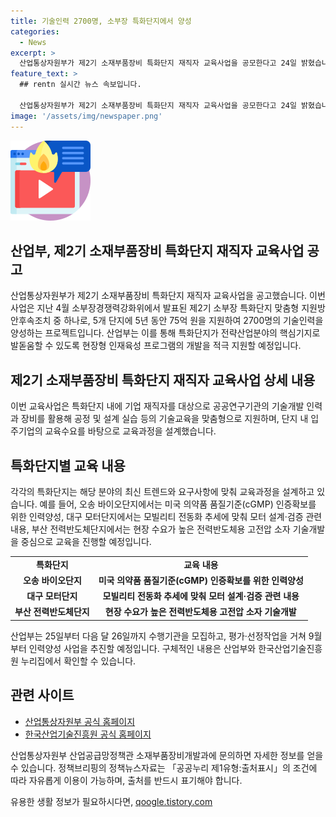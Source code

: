 ```yaml
---
title: 기술인력 2700명, 소부장 특화단지에서 양성
categories:
  - News
excerpt: >
  산업통상자원부가 제2기 소재부품장비 특화단지 재직자 교육사업을 공모한다고 24일 밝혔습니다. 이 사업은 5개 단지에 5년 동안 75억 원을 지원하여 2700명 기술인력을 양성하며, 공공연구기관의 기술개발 인력과 장비를 활용하여 맞춤형 기술교육을 지원합니다. 산업부는 25일부터 다음 달 26일까지 수행기관을 모집하고, 구체적인 내용은 산업부와 한국산업기술진흥원 누리집에서 확인할 수 있다고 밝혔습니다.
feature_text: >
  ## rentn 실시간 뉴스 속보입니다.

  산업통상자원부가 제2기 소재부품장비 특화단지 재직자 교육사업을 공모한다고 24일 밝혔습니다. 이 사업은 5개 단지에 5년 동안 75억 원을 지원하여 2700명 기술인력을 양성하며, 공공연구기관의 기술개발 인력과 장비를 활용하여 맞춤형 기술교육을 지원합니다. 산업부는 25일부터 다음 달 26일까지 수행기관을 모집하고, 구체적인 내용은 산업부와 한국산업기술진흥원 누리집에서 확인할 수 있다고 밝혔습니다.
image: '/assets/img/newspaper.png'
---
```


<p><img src="/assets/img/news.png" alt="rentncar 속보" /></p>

<h2 data-ke-size="size26">산업부, 제2기 소재부품장비 특화단지 재직자 교육사업 공고</h2>

<p data-ke-size="size16">산업통상자원부가 제2기 소재부품장비 특화단지 재직자 교육사업을 공고했습니다. 이번 사업은 지난 4월 소부장경쟁력강화위에서 발표된 제2기 소부장 특화단지 맞춤형 지원방안후속조치 중 하나로, 5개 단지에 5년 동안 75억 원을 지원하여 2700명의 기술인력을 양성하는 프로젝트입니다. 산업부는 이를 통해 특화단지가 전략산업분야의 핵심기지로 발돋움할 수 있도록 현장형 인재육성 프로그램의 개발을 적극 지원할 예정입니다.</p>

<h2 data-ke-size="size26">제2기 소재부품장비 특화단지 재직자 교육사업 상세 내용</h2>

<p data-ke-size="size16">이번 교육사업은 특화단지 내에 기업 재직자를 대상으로 공공연구기관의 기술개발 인력과 장비를 활용해 공정 및 설계 실습 등의 기술교육을 맞춤형으로 지원하며, 단지 내 입주기업의 교육수요를 바탕으로 교육과정을 설계했습니다.</p>

<h2 data-ke-size="size26">특화단지별 교육 내용</h2>

<p data-ke-size="size16">각각의 특화단지는 해당 분야의 최신 트렌드와 요구사항에 맞춰 교육과정을 설계하고 있습니다. 예를 들어, 오송 바이오단지에서는 미국 의약품 품질기준(cGMP) 인증확보를 위한 인력양성, 대구 모터단지에서는 모빌리티 전동화 추세에 맞춰 모터 설계·검증 관련 내용, 부산 전력반도체단지에서는 현장 수요가 높은 전력반도체용 고전압 소자 기술개발을 중심으로 교육을 진행할 예정입니다.</p>

<table>
    <tr>
        <td style="text-align: center; height: 17px;"><b>특화단지</b></td>
        <td style="text-align: center; height: 17px;"><b>교육 내용</b></td>
    </tr>
    <tr>
        <td style="text-align: center; height: 17px;"><b>오송 바이오단지</b></td>
        <td style="text-align: center; height: 17px;"><b>미국 의약품 품질기준(cGMP) 인증확보를 위한 인력양성</b></td>
    </tr>
    <tr>
        <td style="text-align: center; height: 17px;"><b>대구 모터단지</b></td>
        <td style="text-align: center; height: 17px;"><b>모빌리티 전동화 추세에 맞춰 모터 설계·검증 관련 내용</b></td>
    </tr>
    <tr>
        <td style="text-align: center; height: 17px;"><b>부산 전력반도체단지</b></td>
        <td style="text-align: center; height: 17px;"><b>현장 수요가 높은 전력반도체용 고전압 소자 기술개발</b></td>
    </tr>
</table>

<p data-ke-size="size16">산업부는 25일부터 다음 달 26일까지 수행기관을 모집하고, 평가·선정작업을 거쳐 9월부터 인력양성 사업을 추진할 예정입니다. 구체적인 내용은 산업부와 한국산업기술진흥원 누리집에서 확인할 수 있습니다.</p>

<h2 data-ke-size="size26">관련 사이트</h2>

<ul>
    <li><a href="https://www.motie.go.kr">산업통상자원부 공식 홈페이지</a></li>
    <li><a href="https://www.kiat.or.kr">한국산업기술진흥원 공식 홈페이지</a></li>
</ul>

<p data-ke-size="size16">산업통상자원부 산업공급망정책관 소재부품장비개발과에 문의하면 자세한 정보를 얻을 수 있습니다. 정책브리핑의 정책뉴스자료는 「공공누리 제1유형:출처표시」의 조건에 따라 자유롭게 이용이 가능하며, 출처를 반드시 표기해야 합니다.</p>
유용한 생활 정보가 필요하시다면, <a href="https://qoogle.tistory.com" rel="dofollow">qoogle.tistory.com</a>


